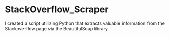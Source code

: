 # StackOverflow_Scraper
I created a script utilizing Python that extracts valuable information from the Stackoverflow page via the BeautifulSoup library
